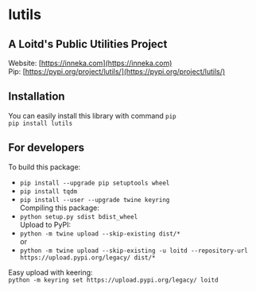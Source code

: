 # lutils
## A Loitd's Public Utilities Project
Website: [https://inneka.com](https://inneka.com)  
Pip: [https://pypi.org/project/lutils/](https://pypi.org/project/lutils/)
## Installation
You can easily install this library with command `pip`  
`pip install lutils`
## For developers
To build this package:  
* `pip install --upgrade pip setuptools wheel`
* `pip install tqdm`
* `pip install --user --upgrade twine keyring`  
Compiling this package:  
* `python setup.py sdist bdist_wheel`  
Upload to PyPI:  
* `python -m twine upload --skip-existing dist/*`  
or
* `python -m twine upload --skip-existing -u loitd --repository-url https://upload.pypi.org/legacy/ dist/*`  

Easy upload with keering:  
`python -m keyring set https://upload.pypi.org/legacy/ loitd`